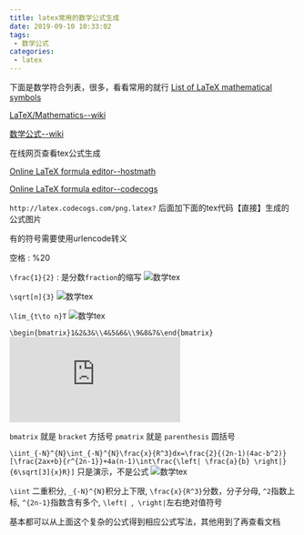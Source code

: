 ```yaml
---
title: latex常用的数学公式生成
date: 2019-09-10 10:33:02
tags:
 - 数学公式
categories:
 - latex
---
```


下面是数学符合列表，很多，看看常用的就行
[List of LaTeX mathematical symbols](https://oeis.org/wiki/List_of_LaTeX_mathematical_symbols)

[LaTeX/Mathematics--wiki](https://en.wikibooks.org/wiki/LaTeX/Mathematics)

[数学公式--wiki](https://zh.wikipedia.org/wiki/Help:%E6%95%B0%E5%AD%A6%E5%85%AC%E5%BC%8F)

在线网页查看tex公式生成

[Online LaTeX formula editor--hostmath](http://hostmath.com/)

[Online LaTeX formula editor--codecogs](https://www.codecogs.com/latex/eqneditor.php?lang=en-us)

``http://latex.codecogs.com/png.latex?`` 后面加下面的tex代码【直接】生成的公式图片

有的符号需要使用urlencode转义

空格 : %20


``\frac{1}{2}`` : 是分数``fraction``的缩写 ![数学tex](http://latex.codecogs.com/png.latex?\frac{1}{2})

``\sqrt[n]{3}`` ![数学tex](http://latex.codecogs.com/png.latex?\sqrt[n]{3})

``\lim_{t\to n}T`` ![数学tex](http://latex.codecogs.com/png.latex?\lim_{t\to%20n}T)

``\begin{bmatrix}1&2&3&\\4&5&6&\\9&8&7&\end{bmatrix}`` ![数学tex](http://latex.codecogs.com/png.latex?%5cbegin%7bbmatrix%7d1%262%263%26%5c%5c4%265%266%26%5c%5c9%268%267%26%5cend%7bbmatrix%7d)

``bmatrix`` 就是 ``bracket`` 方括号
``pmatrix`` 就是 ``parenthesis`` 圆括号

``\iint_{-N}^{N}\int_{-N}^{N}\frac{x}{R^3}dx=\frac{2}{(2n-1)(4ac-b^2)}[\frac{2ax+b}{r^{2n-1}}+4a(n-1)\int\frac{\left| \frac{a}{b} \right|}{6\sqrt[3]{x}R}]`` 只是演示，不是公式 ![数学tex](http://latex.codecogs.com/png.latex?\iint_{-N}^{N}\int_{-N}^{N}\frac{x}{R^3}dx=\frac{2}{(2n-1)(4ac-b^2)}[\frac{2ax+b}{r^{2n-1}}+4a(n-1)\int\frac{\left|%20\frac{a}{b}%20\right|}{6\sqrt[3]{x}R}])

``\iint`` 二重积分, ``_{-N}^{N}``积分上下限, ``\frac{x}{R^3}``分数，分子分母, ``^2``指数上标, ``^{2n-1}``指数含有多个, ``\left| ``,`` \right|``左右绝对值符号

基本都可以从上面这个复杂的公式得到相应公式写法，其他用到了再查看文档